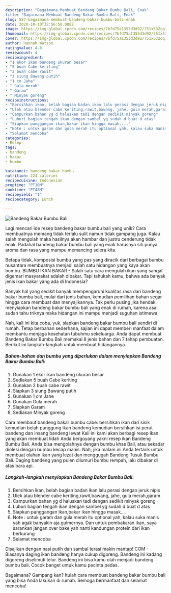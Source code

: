 ```yaml
---
description: "Bagaimana Membuat Bandeng Bakar Bumbu Bali, Enak"
title: "Bagaimana Membuat Bandeng Bakar Bumbu Bali, Enak"
slug: 587-bagaimana-membuat-bandeng-bakar-bumbu-bali-enak
date: 2020-10-10T22:56:50.088Z
image: https://img-global.cpcdn.com/recipes/7bfd75a1353d3d92/751x532cq70/bandeng-bakar-bumbu-bali-foto-resep-utama.jpg
thumbnail: https://img-global.cpcdn.com/recipes/7bfd75a1353d3d92/751x532cq70/bandeng-bakar-bumbu-bali-foto-resep-utama.jpg
cover: https://img-global.cpcdn.com/recipes/7bfd75a1353d3d92/751x532cq70/bandeng-bakar-bumbu-bali-foto-resep-utama.jpg
author: Hannah Watson
ratingvalue: 4.8
reviewcount: 4
recipeingredient:
- "1 ekor ikan bandeng ukuran besar"
- "5 buah Cabe keriting"
- "2 buah cabe rawit"
- "3 siung Bawang putih"
- "1 cm Jahe"
- " Gula merah"
- " Garam"
- " Minyak goreng"
recipeinstructions:
- "Bersihkan ikan, belah bagian badan ikan lalu perasi dengan jeruk nipis"
- "Ulek atau blender cabe keriting,rawit,bawang, jahe, gula merah,garam"
- "Campurkan bahan yg d haluskan tadi dengan sedikit minyak goreng"
- "Luburi bagian tengah ikan dengan sambel yg sudah d buat d atas"
- "Siapkan panggangan ikan,bakar ikan hingga masak...."
- "Note : untuk garam dan gula merah itu optional yah, kalau suka manis yah agak banyakin aja gulmernya. Dan untuk pembakaran ikan, saya sarankan jangan over bake yah nanti kandungan protein dari ikan berkurang"
- "Selamat mencoba"
categories:
- Resep
tags:
- bandeng
- bakar
- bumbu

katakunci: bandeng bakar bumbu 
nutrition: 224 calories
recipecuisine: Indonesian
preptime: "PT10M"
cooktime: "PT48M"
recipeyield: "1"
recipecategory: Lunch

---
```



![Bandeng Bakar Bumbu Bali](https://img-global.cpcdn.com/recipes/7bfd75a1353d3d92/751x532cq70/bandeng-bakar-bumbu-bali-foto-resep-utama.jpg)

Lagi mencari ide resep bandeng bakar bumbu bali yang unik? Cara membuatnya memang tidak terlalu sulit namun tidak gampang juga. Kalau salah mengolah maka hasilnya akan hambar dan justru cenderung tidak enak. Padahal bandeng bakar bumbu bali yang enak harusnya sih punya aroma dan rasa yang mampu memancing selera kita.

Betapa tidak, komposisi bumbu yang pas yang diracik dari berbagai bumbu nusantara membuatnya menjadi salah satu hidangan yang kaya akan bumbu. BUMBU IKAN BAKAR - Salah satu cara mengolah ikan yang sangat digemari masyarakat adalah dibakar. Tapi tahukah kamu, bahwa ada banyak jenis ikan bakar yang ada di Indonesia?

Banyak hal yang sedikit banyak mempengaruhi kualitas rasa dari bandeng bakar bumbu bali, mulai dari jenis bahan, kemudian pemilihan bahan segar hingga cara membuat dan menyajikannya. Tak perlu pusing jika hendak menyiapkan bandeng bakar bumbu bali yang enak di rumah, karena asal sudah tahu triknya maka hidangan ini mampu menjadi suguhan istimewa.


Nah, kali ini kita coba, yuk, siapkan bandeng bakar bumbu bali sendiri di rumah. Tetap berbahan sederhana, sajian ini dapat memberi manfaat dalam membantu menjaga kesehatan tubuhmu sekeluarga. Anda dapat membuat Bandeng Bakar Bumbu Bali memakai 8 jenis bahan dan 7 tahap pembuatan. Berikut ini langkah-langkah untuk membuat hidangannya.

<!--inarticleads1-->

##### Bahan-bahan dan bumbu yang diperlukan dalam menyiapkan Bandeng Bakar Bumbu Bali:

1. Gunakan 1 ekor ikan bandeng ukuran besar
1. Sediakan 5 buah Cabe keriting
1. Gunakan 2 buah cabe rawit
1. Siapkan 3 siung Bawang putih
1. Gunakan 1 cm Jahe
1. Gunakan  Gula merah
1. Siapkan  Garam
1. Sediakan  Minyak goreng


Cara membaut bandeng bakar bumbu cabe: bersihkan ikan dari sisik kemudian belah punggung ikan bandeng kemudian bersihkan isi perut bandeng dan insang bandeng lewat Kali ini kami akan berbagi resep ikan yang akan membuat lidah Anda bergoyang yakni resep ikan Bandeng Bumbu Bali. Anda bisa mengolahnya dengan bumbu khas Bali, atau sekadar diolesi dengan bumbu kecap manis. Nah, jika malam ini Anda tertarik untuk membuat olahan ikan yang lezat dan menggugah Bandeng Tusuk Bumbu Bali. Daging bandeng yang pulen dilumuri bumbu rempah, lalu dibakar di atas bara api. 

<!--inarticleads2-->

##### Langkah-langkah menyiapkan Bandeng Bakar Bumbu Bali:

1. Bersihkan ikan, belah bagian badan ikan lalu perasi dengan jeruk nipis
1. Ulek atau blender cabe keriting,rawit,bawang, jahe, gula merah,garam
1. Campurkan bahan yg d haluskan tadi dengan sedikit minyak goreng
1. Luburi bagian tengah ikan dengan sambel yg sudah d buat d atas
1. Siapkan panggangan ikan,bakar ikan hingga masak....
1. Note : untuk garam dan gula merah itu optional yah, kalau suka manis yah agak banyakin aja gulmernya. Dan untuk pembakaran ikan, saya sarankan jangan over bake yah nanti kandungan protein dari ikan berkurang
1. Selamat mencoba


Disajikan dengan nasi putih dan sambal terasi makin mantap! COM - Biasanya daging ikan bandeng hanya cukup digoreng. Bandeng ini kadang digoreng diselimuti telur. Bandeng ini bisa kamu olah menjadi bandeng bumbu bali. Cocok banget untuk kamu pecinta pedas. 

Bagaimana? Gampang kan? Itulah cara membuat bandeng bakar bumbu bali yang bisa Anda lakukan di rumah. Semoga bermanfaat dan selamat mencoba!
